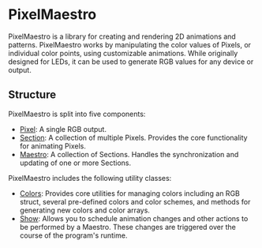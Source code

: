 # PixelMaestro
PixelMaestro is a library for creating and rendering 2D animations and patterns. PixelMaestro works by manipulating the color values of Pixels, or individual color points, using customizable animations. While originally designed for LEDs, it can be used to generate RGB values for any device or output.

## Structure
PixelMaestro is split into five components:
* [Pixel](docs/pixel.md): A single RGB output.
* [Section](docs/section.md): A collection of multiple Pixels. Provides the core functionality for animating Pixels.
* [Maestro](docs/maestro.md): A collection of Sections. Handles the synchronization and updating of one or more Sections.

PixelMaestro includes the following utility classes:
* [Colors](docs/colors.md): Provides core utilities for managing colors including an RGB struct, several pre-defined colors and color schemes, and methods for generating new colors and color arrays.
* [Show](docs/show.md): Allows you to schedule animation changes and other actions to be performed by a Maestro. These changes are triggered over the course of the program's runtime.
